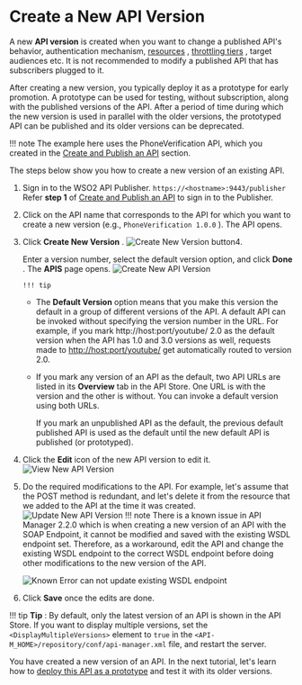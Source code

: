# Create a New API Version

A new **API version** is created when you want to change a published API's behavior, authentication mechanism, [resources](https://docs.wso2.com/display/AM260/Key+Concepts#KeyConcepts-APIresources) , [throttling tiers](https://docs.wso2.com/display/AM260/Setting+Throttling+Limits) , target audiences etc. It is not recommended to modify a published API that has subscribers plugged to it.

After creating a new version, you typically deploy it as a prototype for early promotion. A prototype can be used for testing, without subscription, along with the published versions of the API. After a period of time during which the new version is used in parallel with the older versions, the prototyped API can be published and its older versions can be deprecated.

!!! note
The example here uses the PhoneVerification API, which you created in the [Create and Publish an API](https://docs.wso2.com/display/AM260/Create+and+Publish+an+API) section.


The steps below show you how to create a new version of an existing API.

1.  Sign in to the WSO2 API Publisher.
`https://<hostname>:9443/publisher         `
    Refer **step 1** of [Create and Publish an API](https://docs.wso2.com/display/AM260/Create+and+Publish+an+API) to sign in to the Publisher.
2.  Click on the API name that corresponds to the API for which you want to create a new version (e.g., `PhoneVerification 1.0.0` ).
    The API opens.
3.  Click **Create New Version** .
    ![Create New Version button](attachments/103328571/103328574.png "Create New Version button")4.  

    Enter a version number, select the default version option, and click **Done** .
    The **APIS** page opens.
    ![Create New API Version](attachments/103328571/103328576.png "Create New API Version")

        !!! tip
    -   The **Default Version** option means that you make this version the default in a group of different versions of the API. A default API can be invoked without specifying the version number in the URL. For example, if you mark http://host:port/youtube/ 2.0 as the default version when the API has 1.0 and 3.0 versions as well, requests made to [http://host:port/youtube/](http://hostport) get automatically routed to version 2.0.

    -   If you mark any version of an API as the default, two API URLs are listed in its **Overview** tab in the API Store. One URL is with the version and the other is without. You can invoke a default version using both URLs.

        If you mark an unpublished API as the default, the previous default published API is used as the default until the new default API is published (or prototyped).


5.  Click the **Edit** icon of the new API version to edit it.
    ![View New API Version](attachments/103328571/103328575.png "View New API Version")

6.  Do the required modifications to the API.
    For example, let's assume that the POST method is redundant, and let's delete it from the resource that we added to the API at the time it was created.
    ![Update New API Version](attachments/103328571/103328573.png "Update New API Version")
        !!! note
    There is a known issue in API Manager 2.2.0 which is when creating a new version of an API with the SOAP Endpoint, it cannot be modified and saved with the existing WSDL endpoint set. Therefore, as a workaround, edit the API and change the existing WSDL endpoint to the correct WSDL endpoint before doing other modifications to the new version of the API.

    ![Known Error can not update existing WSDL endpoint](attachments/103328571/103328572.png "Known Error existing WSDL endpoint ")

7.  Click **Save** once the edits are done.

!!! tip
**Tip** : By default, only the latest version of an API is shown in the API Store. If you want to display multiple versions, set the `<DisplayMultipleVersions>` element to `true` in the `<API-M_HOME>/repository/conf/api-manager.xml` file, and restart the server.


You have created a new version of an API. In the next tutorial, let's learn how to [deploy this API as a prototype](_Deploy_and_Test_Mock_APIs_) and test it with its older versions.
